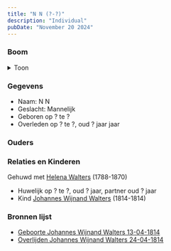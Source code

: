 ```yaml
---
title: "N N (?-?)"
description: "Individual"
pubDate: "November 20 2024"
---
```


### Boom
<details><summary>Toon</summary>

![test](https://www.plantuml.com/plantuml/svg/ZP9TQy8m58RlyoiEUk6Lq5gBJegVqxbTY8mDBoLjpspMD96SY8ZutvTfwGJ1UHVEoSdpl4c6PBcnkq8ooeNQSiCBY7cIRupUgNIYfJPW3LVaMgWioqIAa0YJIBoiiTZQ0nHOn6ZeKYAB1hKzR95TdPf8JWH71W1ZRL8q7vb8SeL4KLHmeVfz2DY9iGOipoXYx39IMy2Y1fpWrVFyC8HgUtqQpCBPs9rv_18eqnD4lPZ7XtMihPNOwyC01bSzodTIhhbArudHHB5sy7BJgOBDKQBYiEBIfQ2Asme0whFnD9W6TtYj9nXzle3VwNOV8ViUF4ydu7Sx7ZIeEKTZzGPLh2d9d59f5FNscAP2RNvTpq8pp_F25jIbs6JsW5BglPEg1jvqnfKZm4fyAmUz2HEsuO7BymCOBT-TdT--jVitMwjzP_h4ohTiDiimhBpalq8PibaQCpP4bRgF-WC0)
</details>

### Gegevens
- Naam: N N 
- Geslacht: Mannelijk
- Geboren op ? te ? 
- Overleden op ? te ?, oud ? jaar jaar 

### Ouders

### Relaties en Kinderen

Gehuwd met [Helena Walters](../i00123/) (1788-1870) 
- Huwelijk op ? te ?, oud ? jaar, partner oud ? jaar 
- Kind [Johannes Wijnand Walters](../i00154/) (1814-1814)

### Bronnen lijst
- [Geboorte Johannes Wijnand Walters 13-04-1814](../s00246/)
- [Overlijden Johannes Wijnand Walters 24-04-1814](../s00247/)